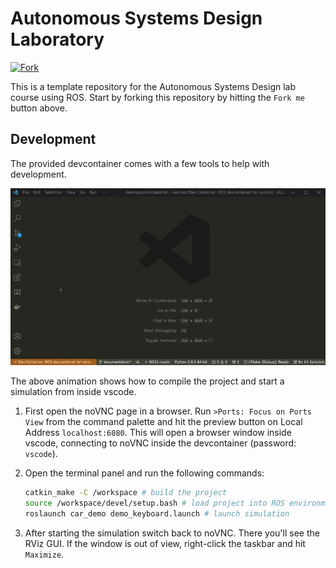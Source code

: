# Autonomous Systems Design Laboratory

[![Fork](https://img.shields.io/badge/Fork-me-blue)](https://gitlab.hs-esslingen.de/anbait07/asd-docker-template/-/forks/new)

This is a template repository for the Autonomous Systems Design lab course using ROS. Start by forking this repository by hitting the `Fork me` button above.

## Development

The provided devcontainer comes with a few tools to help with development.

![Launch Simulation](doc/launch-tutorial.gif)

The above animation shows how to compile the project and start a simulation from inside vscode.

1. First open the noVNC page in a browser. Run `>Ports: Focus on Ports View` from the command palette and hit the preview button on Local Address `localhost:6080`. This will open a browser window inside vscode, connecting to noVNC inside the devcontainer (password: `vscode`).
2. Open the terminal panel and run the following commands:

    ```sh
    catkin_make -C /workspace # build the project
    source /workspace/devel/setup.bash # load project into ROS environment
    roslaunch car_demo demo_keyboard.launch # launch simulation
    ```

3. After starting the simulation switch back to noVNC. There you'll see the RViz GUI. If the window is out of view, right-click the taskbar and hit `Maximize`.
